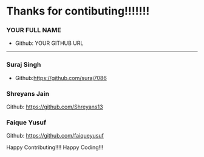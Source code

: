 # Thanks for contibuting!!!!!!!

### YOUR FULL NAME
- Github: YOUR GITHUB URL
***

### Suraj Singh
- Github:https://github.com/suraj7086

### Shreyans Jain
Github: https://github.com/Shreyans13

### Faique Yusuf
Github: https://github.com/faiqueyusuf

Happy Contributing!!!!
Happy Coding!!!
